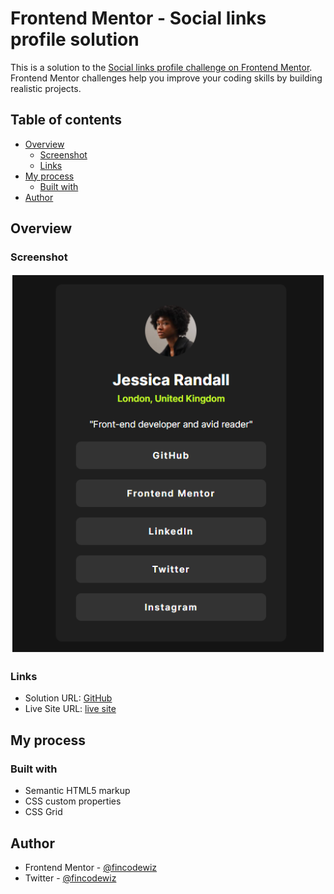 # Frontend Mentor - Social links profile solution

This is a solution to the [Social links profile challenge on Frontend Mentor](https://www.frontendmentor.io/challenges/social-links-profile-UG32l9m6dQ). Frontend Mentor challenges help you improve your coding skills by building realistic projects.

## Table of contents

- [Overview](#overview)
  - [Screenshot](#screenshot)
  - [Links](#links)
- [My process](#my-process)
  - [Built with](#built-with)
- [Author](#author)

## Overview

### Screenshot

![](./assets/images/screenshot.png)

### Links

- Solution URL: [GitHub](https://github.com/fincodewiz/social-links-profile)
- Live Site URL: [live site](https://fincodewiz.github.io/social-links-profile/)

## My process

### Built with

- Semantic HTML5 markup
- CSS custom properties
- CSS Grid

## Author

- Frontend Mentor - [@fincodewiz](https://www.frontendmentor.io/profile/fincodewiz)
- Twitter - [@fincodewiz](https://www.twitter.com/fincodewiz)
